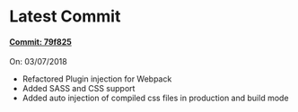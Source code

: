 # Latest Commit
#### [Commit: 79f825](https://github.com/AshHeart/react-webpack/commit/79f825891178bbb103c478fbcca7f25f148131d3)   
On: 03/07/2018
 * Refactored Plugin injection for Webpack
 * Added SASS and CSS support
 * Added auto injection of compiled css files in production and build mode